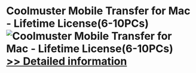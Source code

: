 # Coolmuster Mobile Transfer for Mac - Lifetime License(6-10PCs)<br />![Coolmuster Mobile Transfer for Mac - Lifetime License(6-10PCs)](https://mycommerce.akamaized.net/api/pimages/P300924883/BIG/300924883.PNG)<br />[>> Detailed information](https://secure.shareit.com/shareit/product.html?productid=300924883&affiliateid=200057808)